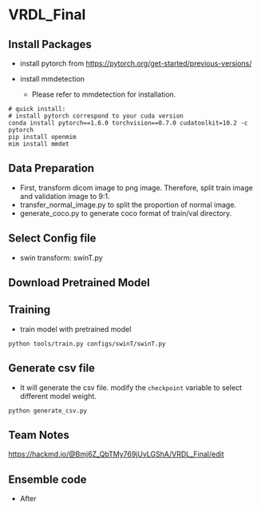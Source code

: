 # VRDL_Final

## Install Packages

* install pytorch from https://pytorch.org/get-started/previous-versions/

* install mmdetection
  * Please refer to mmdetection for installation.
```
# quick install:
# install pytorch correspond to your cuda version
conda install pytorch==1.6.0 torchvision==0.7.0 cudatoolkit=10.2 -c pytorch
pip install openmim
mim install mmdet
```
## Data Preparation
* First, transform dicom image to png image. Therefore, split train image and validation image to 9:1. 
* transfer_normal_image.py to split the proportion of normal image.
* generate_coco.py to generate coco format of train/val directory.

## Select Config file
* swin transform: swinT.py

## Download Pretrained Model

## Training
* train model with pretrained model
```
python tools/train.py configs/swinT/swinT.py
```
## Generate csv file
* It will generate the csv file. modify the `checkpoint` variable to select different model weight.
```
python generate_csv.py
```

## Team Notes
https://hackmd.io/@Bmj6Z_QbTMy769jUvLGShA/VRDL_Final/edit

## Ensemble code
* After 
